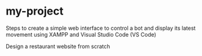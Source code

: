# my-project
Steps to create a simple web interface to control a bot and display its latest movement using XAMPP and Visual Studio Code (VS Code)


Design a restaurant website from scratch
